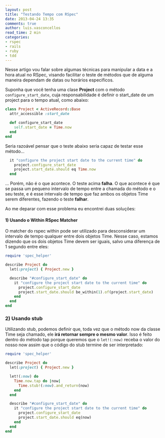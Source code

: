 ```yaml
---
layout: post
title: "Testando Tempo com RSpec"
date: 2013-04-24 13:35
comments: true
author: luis.vasconcellos
read_time: 2 min
categories:
- rspec
- rails
- ruby
- tdd
---
```


Nesse artigo vou falar sobre algumas técnicas para manipular a data e a hora atual no RSpec, visando facilitar o teste de métodos que de alguma maneira dependam de datas ou horários específicos.

<!-- more -->

Suponha que você tenha uma clase **Project** com o método ```configure_start_date```, cuja responsabilidade é definir o start_date de um project para o tempo atual, como abaixo:

```ruby
class Project < ActiveRecord::Base
  attr_accessible :start_date

  def configure_start_date
    self.start_date = Time.now
  end
end
```

Seria razoável pensar que o teste abaixo seria capaz de testar esse método...

```ruby
  it "configure the project start date to the current time" do
    project.configure_start_date
    project.start_date.should eq Time.now
  end
```

... Porém, não é o que acontece. O teste acima **falha**. O que acontece é que se passa um pequeno intervalo de tempo entre a chamada do método e o seu teste, e é esse intervalo de tempo que faz ambos os objetos Time serem diferentes, fazendo o teste **falhar**.

Ao me deparar com esse problema eu encontrei duas soluções:

#### 1) Usando o Within RSpec Matcher ##

O matcher do rspec within pode ser utilizado para desconsiderar um intervalo de tempo qualquer entre dois objetos Time. Nesse caso, estamos dizendo que os dois objetos Time devem ser iguais, salvo uma diferença de 1 segundo entre eles:

```ruby
require 'spec_helper'

describe Project do
  let(:project) { Project.new }

  describe "#configure_start_date" do
    it "configure the project start date to the current time" do
      project.configure_start_date
      project.start_date.should be_within(1).of(project.start_date)
    end
  end
end
```

### 2) Usando stub

Utilizando stub, podemos definir que, toda vez que o método now da classe Time seja chamado, ele **irá retornar sempre o mesmo valor**. Isso é feito dentro do método tap porque queremos que o ```let!(:now)``` receba o valor do nosso now assim que o código do stub termine de ser interpretado:

```ruby
require 'spec_helper'

describe Project do
  let(:project) { Project.new }

  let!(:now) do
    Time.now.tap do |now|
      Time.stub!(:now).and_return(now)
    end
  end

  describe "#configure_start_date" do
    it "configure the project start date to the current time" do
      project.configure_start_date
      project.start_date.should eq(now)
    end
  end
end
```
